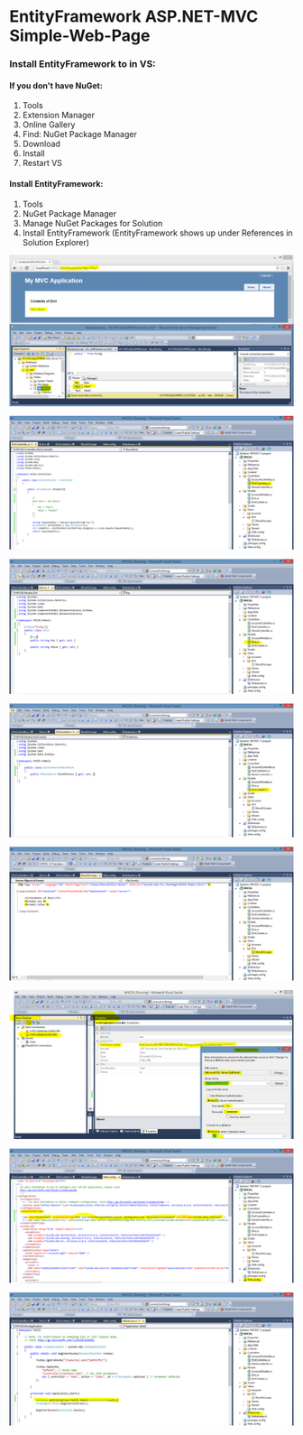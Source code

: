 # EntityFramework ASP.NET-MVC Simple-Web-Page

### Install EntityFramework to in VS: 

#### If you don't have NuGet:

1. Tools
2. Extension Manager
3. Online Gallery
4. Find: NuGet Package Manager
5. Download
6. Install
7. Restart VS

#### Install EntityFramework:

1. Tools
2. NuGet Package Manager
3. Manage NuGet Packages for Solution
4. Install EntityFramework (EntityFramework shows up under References in Solution Explorer)

![](/Illustrations/aspmvc_simple1.PNG)

![](/Illustrations/aspmvc_simple2.PNG)

![](/Illustrations/aspmvc_simple3.PNG)

![](/Illustrations/aspmvc_simple4.PNG)

![](/Illustrations/aspmvc_simple5.PNG)

![](/Illustrations/aspmvc_simple6.PNG)

![](/Illustrations/aspmvc_simple7.PNG)

![](/Illustrations/aspmvc_simple8.PNG)
